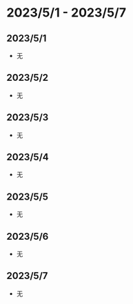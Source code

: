 # 2023/5/1 -  2023/5/7

## 2023/5/1
- 无

## 2023/5/2
- 无

## 2023/5/3
- 无

## 2023/5/4
- 无

## 2023/5/5
- 无

## 2023/5/6
- 无

## 2023/5/7
- 无
